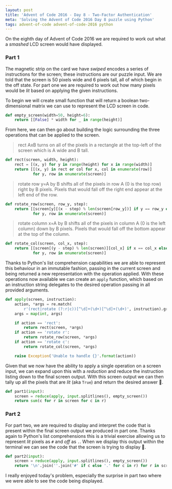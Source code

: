 ```yaml
---
layout: post
title: 'Advent of Code 2016 - Day 8 - Two-Factor Authentication'
meta: 'Solving the Advent of Code 2016 Day 8 puzzle using Python'
tags: advent-of-code advent-of-code-2016 python
---
```


On the eighth day of Advent of Code 2016 we are required to work out what a _smashed_ LCD screen would have displayed.

<!--more-->

### Part 1

The magnetic strip on the card we have _swiped_ encodes a series of instructions for the screen; these instructions are our puzzle input.
We are told that the screen is 50 pixels wide and 6 pixels tall, all of which begin in the off state.
For part one we are required to work out how many pixels would be _lit_ based on applying the given instructions.

To begin we will create small function that will return a boolean two-dimensional matrix we can use to represent the LCD screen in code.

```python
def empty_screen(width=50, height=6):
    return [[False] * width for _ in range(height)]
```

From here, we can then go about building the logic surrounding the three operations that can be applied to the screen.

> rect AxB turns on all of the pixels in a rectangle at the top-left of the screen which is A wide and B tall.

```python
def rect(screen, width, height):
    rect = [(x, y) for y in range(height) for x in range(width)]
    return [[(x, y) in rect or col for x, col in enumerate(row)]
            for y, row in enumerate(screen)]
```

> rotate row y=A by B shifts all of the pixels in row A (0 is the top row) right by B pixels.
> Pixels that would fall off the right end appear at the left end of the row.

```python
def rotate_row(screen, row_y, step):
    return [[screen[y][(x - step) % len(screen[row_y])] if y == row_y else col for x, col in enumerate(row)]
            for y, row in enumerate(screen)]
```

> rotate column x=A by B shifts all of the pixels in column A (0 is the left column) down by B pixels.
> Pixels that would fall off the bottom appear at the top of the column.

```python
def rotate_col(screen, col_x, step):
    return [[screen[(y - step) % len(screen)][col_x] if x == col_x else col for x, col in enumerate(row)]
            for y, row in enumerate(screen)]
```

Thanks to Python's list comprehension capabilities we are able to represent this behaviour in an immutable fashion, passing in the current screen and being returned a new representation with the operation applied.
With these operations now available we can create an `apply` function, which based on an instruction string delegates to the desired operation passing in all provided arguments.

```python
def apply(screen, instruction):
    action, *args = re.match(
        r'(rect|rotate (?:r|c))[^\d]+(\d+)[^\d]+(\d+)', instruction).groups()
    args = map(int, args)

    if action == 'rect':
        return rect(screen, *args)
    if action == 'rotate r':
        return rotate_row(screen, *args)
    if action == 'rotate c':
        return rotate_col(screen, *args)

    raise Exception('Unable to handle {}'.format(action))
```

Given that we now have the ability to apply a single operation on a screen input, we can expand upon this with a _reduction_ and reduce the instruction listing down to the final screen output.
With this screen output we can then tally up all the pixels that are _lit_ (aka `True`) and return the desired answer 🌟.

```python
def part1(input):
    screen = reduce(apply, input.splitlines(), empty_screen())
    return sum(c for r in screen for c in r)
```

### Part 2

For part two, we are required to display and interpret the code that is present within the final screen output we produced in part one.
Thanks again to Python's list comprehensions this is a trivial exercise allowing us to represent _lit_ pixels as `#` and _off_ as `.`.
When we display this output within the terminal we can see the code that the screen is trying to display 🌟.

```python
def part2(input):
    screen = reduce(apply, input.splitlines(), empty_screen())
    return '\n'.join(''.join('#' if c else '.' for c in r) for r in screen)
```

I really enjoyed today's problem, especially the surprise in part two where we were able to see the code being displayed.
